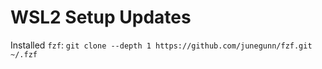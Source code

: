 # WSL2 Setup Updates 

Installed `fzf`: `git clone --depth 1 https://github.com/junegunn/fzf.git ~/.fzf` 

